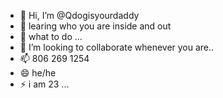 - 👋 Hi, I’m @Qdogisyourdaddy
- 👀 learing who you are inside and out 
- 🌱 what to do ...
- 💞️ I’m looking to collaborate whenever you are..
- 📫 806 269 1254
- 😄 he/he
- ⚡ i am 23 ...

<!---
Qdogisyourdaddy/Qdogisyourdaddy is a ✨ special ✨ repository because its `README.md` (this file) appears on your GitHub profile.
You can click the Preview link to take a look at your changes.
--->
